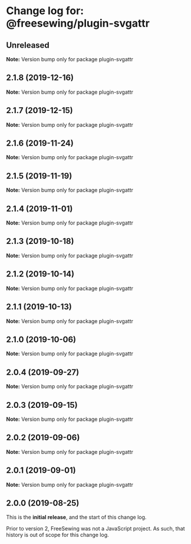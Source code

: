 # Change log for: @freesewing/plugin-svgattr


## Unreleased

**Note:** Version bump only for package plugin-svgattr


## 2.1.8 (2019-12-16)

**Note:** Version bump only for package plugin-svgattr


## 2.1.7 (2019-12-15)

**Note:** Version bump only for package plugin-svgattr


## 2.1.6 (2019-11-24)

**Note:** Version bump only for package plugin-svgattr


## 2.1.5 (2019-11-19)

**Note:** Version bump only for package plugin-svgattr


## 2.1.4 (2019-11-01)

**Note:** Version bump only for package plugin-svgattr


## 2.1.3 (2019-10-18)

**Note:** Version bump only for package plugin-svgattr


## 2.1.2 (2019-10-14)

**Note:** Version bump only for package plugin-svgattr


## 2.1.1 (2019-10-13)

**Note:** Version bump only for package plugin-svgattr


## 2.1.0 (2019-10-06)

**Note:** Version bump only for package plugin-svgattr


## 2.0.4 (2019-09-27)

**Note:** Version bump only for package plugin-svgattr


## 2.0.3 (2019-09-15)

**Note:** Version bump only for package plugin-svgattr


## 2.0.2 (2019-09-06)

**Note:** Version bump only for package plugin-svgattr


## 2.0.1 (2019-09-01)

**Note:** Version bump only for package plugin-svgattr




## 2.0.0 (2019-08-25)

This is the **initial release**, and the start of this change log.

Prior to version 2, FreeSewing was not a JavaScript project.
As such, that history is out of scope for this change log.
